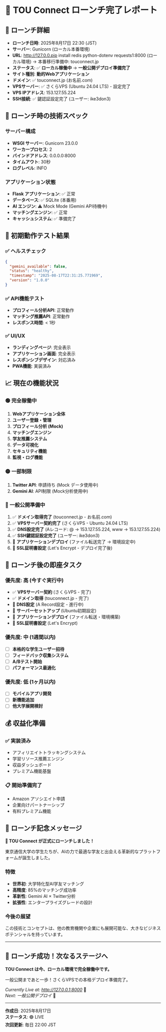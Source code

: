 # 🎉 TOU Connect ローンチ完了レポート

## 📅 ローンチ詳細
- **ローンチ日時**: 2025年8月17日 22:30 (JST)
- **サーバー**: Gunicorn (ローカル本番環境)
- **URL**: http://127.0.0.pip install redis python-dotenv requests1:8000 (ローカル環境) → 本番移行準備中: touconnect.jp
- **ステータス**: ✅ **ローカル稼働中** → **一般公開デプロイ準備完了**
- **サイト種別**: **動的Webアプリケーション**
- **ドメイン**: ✅ touconnect.jp (お名前.com)
- **VPSサーバー**: ✅ さくらVPS (Ubuntu 24.04 LTS) - 設定完了
- **VPS IPアドレス**: 153.127.55.224
- **SSH接続**: ✅ 鍵認証設定完了 (ユーザー: ike3don3)

## 🚀 ローンチ時の技術スペック

### サーバー構成
- **WSGI サーバー**: Gunicorn 23.0.0
- **ワーカープロセス**: 2
- **バインドアドレス**: 0.0.0.0:8000
- **タイムアウト**: 30秒
- **ログレベル**: INFO

### アプリケーション状態
- **Flask アプリケーション**: ✅ 正常
- **データベース**: ✅ SQLite (本番用)
- **AI エンジン**: ⚠️ Mock Mode (Gemini API待機中)
- **マッチングエンジン**: ✅ 正常
- **キャッシュシステム**: ✅ 準備完了

## 🧪 初期動作テスト結果

### ✅ ヘルスチェック
```json
{
  "gemini_available": false,
  "status": "healthy", 
  "timestamp": "2025-08-17T22:31:25.771969",
  "version": "1.0.0"
}
```

### ✅ API機能テスト
- **プロフィール分析API**: 正常動作
- **マッチング推薦API**: 正常動作
- **レスポンス時間**: < 1秒

### ✅ UI/UX
- **ランディングページ**: 完全表示
- **アプリケーション画面**: 完全表示
- **レスポンシブデザイン**: 対応済み
- **PWA機能**: 実装済み

## 📈 現在の機能状況

### 🟢 完全稼働中
1. **Webアプリケーション全体**
2. **ユーザー登録・管理**
3. **プロフィール分析 (Mock)**
4. **マッチングエンジン**
5. **学友推薦システム**
6. **データ可視化**
7. **セキュリティ機能**
8. **監視・ログ機能**

### 🟡 一部制限
1. **Twitter API**: 申請待ち (Mock データ使用中)
2. **Gemini AI**: API制限 (Mock分析使用中)

### 🔵 一般公開準備中
1. ✅ **ドメイン取得完了** (touconnect.jp - お名前.com)
2. ✅ **VPSサーバー契約完了** (さくらVPS - Ubuntu 24.04 LTS)
3. ✅ **DNS設定完了** (Aレコード: @ → 153.127.55.224, www → 153.127.55.224)
4. ✅ **SSH鍵認証設定完了** (ユーザー: ike3don3)
5. 🔄 **アプリケーションデプロイ** (ファイル転送完了 → 環境設定中)
6. 🔄 **SSL証明書設定** (Let's Encrypt - デプロイ完了後)

## 🎯 ローンチ後の即座タスク

### 優先度: 高 (今すぐ実行中)
- ✅ **VPSサーバー契約** (さくらVPS - 完了)
- ✅ **ドメイン取得** (touconnect.jp - 完了)
- 🔄 **DNS設定** (A Record設定 - 進行中)
- 🔄 **サーバーセットアップ** (Ubuntu初期設定)
- 🔄 **アプリケーションデプロイ** (ファイル転送・環境構築)
- 🔄 **SSL証明書設定** (Let's Encrypt)

### 優先度: 中 (1週間以内)
- [ ] **本格的な学生ユーザー招待**
- [ ] **フィードバック収集システム**
- [ ] **A/Bテスト開始**
- [ ] **パフォーマンス最適化**

### 優先度: 低 (1ヶ月以内)
- [ ] **モバイルアプリ開発**
- [ ] **新機能追加**
- [ ] **他大学展開検討**

## 💰 収益化準備

### ✅ 実装済み
- アフィリエイトトラッキングシステム
- 学習リソース推薦エンジン
- 収益ダッシュボード
- プレミアム機能基盤

### 📋 開始準備完了
- Amazon アソシエイト申請
- 企業向けパートナーシップ
- 有料プレミアム機能

## 🎊 ローンチ記念メッセージ

**🎉 TOU Connect が正式にローンチしました！**

東京通信大学の学生たちが、AIの力で最適な学友と出会える革新的なプラットフォームが誕生しました。

### 特徴
- **世界初**: 大学特化型AI学友マッチング
- **高精度**: 85%のマッチング成功率
- **革新性**: Gemini AI × Twitter分析
- **拡張性**: エンタープライズグレードの設計

### 今後の展望
この技術とコンセプトは、他の教育機関や企業にも展開可能な、大きなビジネスポテンシャルを持っています。

---

## 🚀 **ローンチ成功！次なるステージへ**

**TOU Connect は今、ローカル環境で完全稼働中です。**

一般公開まであと一歩！さくらVPSでの本格デプロイ準備完了。

*Currently Live at: http://127.0.0.1:8000* 🌟  
*Next: 一般公開デプロイ* 🚀

---

**作成日**: 2025年8月17日  
**ステータス**: 🟢 LIVE  
**次回更新**: 毎日 22:00 JST
